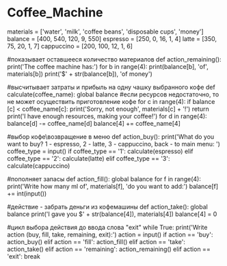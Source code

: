 # Coffee_Machine

materials = ['water', 'milk', 'coffee beans', 'disposable cups', 'money']
balance = [400, 540, 120, 9, 550]
espresso = [250, 0, 16, 1, 4]
latte = [350, 75, 20, 1, 7]
cappuccino = [200, 100, 12, 1, 6]

#показывает оставшееся количество материалов
def action_remaining():
  print('The coffee machine has:')
  for b in range(4):
    print(balance[b], 'of', materials[b])
  print('$' + str(balance[b]), 'of money')

#высчитывает затраты и прибыль на одну чашку выбранного кофе
def calculate(coffee_name):
  global balance
  #если ресурсов недостаточно, то не может осуществить приготовление кофе
  for c in range(4):
    if balance [c] < coffee_name[c]:
      print('Sorry, not enough', materials[c] + '!') 
      return
  print('I have enough resources, making your coffee!')
  for d in range(4):
    balance[d] -= coffee_name[d]
  balance[4] += coffee_name[4]

#выбор кофе\возвращение в меню
def action_buy():
  print('What do you want to buy? 1 - espresso, 2 - latte, 3 - cappuccino, back - to main menu: ')
  coffee_type = input()
  if coffee_type == '1':
    calculate(espresso)
  elif coffee_type == '2':
    calculate(latte)
  elif coffee_type == '3':
    calculate(cappuccino)

#пополняет запасы
def action_fill():
  global balance
  for f in range(4):
    print('Write how many ml of', materials[f], 'do you want to add:')
    balance[f] += int(input())

#действие - забрать деньги из кофемашины
def action_take():
  global balance
  print('I gave you $' + str(balance[4]), materials[4])
  balance[4] = 0

#цикл выбора действия до ввода слова "exit"
while True:
  print('Write action (buy, fill, take, remaining, exit):')
  action = input()
  if action == 'buy':
    action_buy()
  elif action == 'fill':
    action_fill()
  elif action == 'take':
    action_take()
  elif action == 'remaining':
    action_remaining()
  elif action == 'exit':
    break
